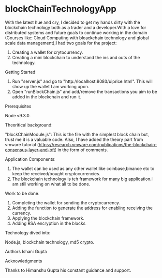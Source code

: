 # blockChainTechnologyApp

With the latest hue and cry, I decided to get my hands dirty with the blockchain technology both as a trader and a developer.With a love for distributed systems and future goals to continue working in the 
domain (Courses like: Cloud Computing with bloackchain technology and global scale data management),I had two goals for the project:

1. Creating a wallet for crytocurrency. 
2. Creating a mini blockchain to understand the ins and outs of the technology.

Getting Started

1. Run "server.js" and go to "http://localhost:8080/uiprice.html". This will show up the wallet I am working upon.
2. Open "runBlockChain.js" and add/remove the transactions you aim to be added in the blockchain and run it.


Prerequisites

Node v9.3.0.

Theoritical background:

"blockChainModule.js": This is the file with the simplest block chain but, trust me it is a valuable code. Also, I have added the theory part from vmware tutorial (https://research.vmware.com/publications/the-blockchain-consensus-layer-and-bft) in the form of comments.

Application Components:

1. The wallet can be used as any other wallet like coinbase,binance etc to keep the received/bought cryptocurrencies.
2. The blockchain technology is teh framework for many big application.I am still working on what all to be done.

Work to be done:
1. Completing the wallet for sending  the cryptocurrency.
2. Adding the function to generate the address for enabling receiving the currency.
3. Applying the blockchain framework.
4. Adding RSA encryption in the blocks.

Technology dived into:

Node.js, blockchain technology, md5 crypto.

Authors
Ishani Gupta


Acknowledgments

Thanks to Himanshu Gupta his constant guidance and support.

